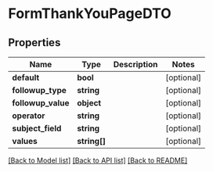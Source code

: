 # FormThankYouPageDTO

## Properties

Name | Type | Description | Notes
------------ | ------------- | ------------- | -------------
**default** | **bool** |  | [optional] 
**followup_type** | **string** |  | [optional] 
**followup_value** | **object** |  | [optional] 
**operator** | **string** |  | [optional] 
**subject_field** | **string** |  | [optional] 
**values** | **string[]** |  | [optional] 

[[Back to Model list]](../README.md#documentation-for-models) [[Back to API list]](../README.md#documentation-for-api-endpoints) [[Back to README]](../README.md)
